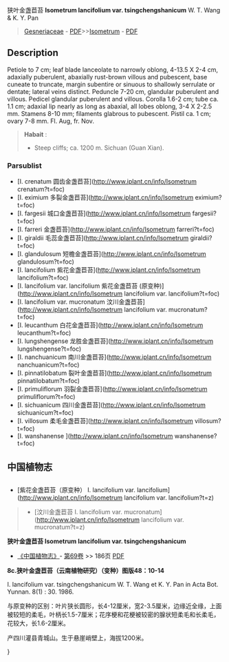 狭叶金盏苣苔 **Isometrum lancifolium var. tsingchengshanicum** W. T. Wang & K. Y. Pan

> [Gesneriaceae](http://www.iplant.cn/info/Gesneriaceae?t=foc) - [PDF](http://www.iplant.cn/foc/pdf/Gesneriaceae.pdf)>>[Isometrum](http://www.iplant.cn/info/Isometrum?t=foc) - [PDF](http://www.iplant.cn/foc/pdf/Isometrum.pdf)

## Description

Petiole to 7 cm; leaf blade lanceolate to narrowly oblong, 4-13.5 X 2-4 cm, adaxially puberulent, abaxially rust-brown villous and pubescent, base cuneate to truncate, margin subentire or sinuous to shallowly serrulate or dentate; lateral veins distinct. Peduncle 7-20 cm, glandular puberulent and villous. Pedicel glandular puberulent and villous. Corolla 1.6-2 cm; tube ca. 1.1 cm; adaxial lip nearly as long as abaxial, all lobes oblong, 3-4 X 2-2.5 mm. Stamens 8-10 mm; filaments glabrous to pubescent. Pistil ca. 1 cm; ovary 7-8 mm. Fl. Aug, fr. Nov.

> **Habait** : 
>* Steep cliffs; ca. 1200 m. Sichuan (Guan Xian).

### Parsublist

* [I.  crenatum  圆齿金盏苣苔](http://www.iplant.cn/info/Isometrum crenatum?t=foc)
* [I.  eximium  多裂金盏苣苔](http://www.iplant.cn/info/Isometrum eximium?t=foc)
* [I.  fargesii  城口金盏苣苔](http://www.iplant.cn/info/Isometrum fargesii?t=foc)
* [I.  farreri  金盏苣苔](http://www.iplant.cn/info/Isometrum farreri?t=foc)
* [I.  giraldii  毛蕊金盏苣苔](http://www.iplant.cn/info/Isometrum giraldii?t=foc)
* [I.  glandulosum  短檐金盏苣苔](http://www.iplant.cn/info/Isometrum glandulosum?t=foc)
* [I.  lancifolium  紫花金盏苣苔](http://www.iplant.cn/info/Isometrum lancifolium?t=foc)
* [I.  lancifolium var. lancifolium  紫花金盏苣苔 (原变种)](http://www.iplant.cn/info/Isometrum lancifolium var. lancifolium?t=foc)
* [I.  lancifolium var. mucronatum  汶川金盏苣苔](http://www.iplant.cn/info/Isometrum lancifolium var. mucronatum?t=foc)
* [I.  leucanthum  白花金盏苣苔](http://www.iplant.cn/info/Isometrum leucanthum?t=foc)
* [I.  lungshengense  龙胜金盏苣苔](http://www.iplant.cn/info/Isometrum lungshengense?t=foc)
* [I.  nanchuanicum  南川金盏苣苔](http://www.iplant.cn/info/Isometrum nanchuanicum?t=foc)
* [I.  pinnatilobatum  裂叶金盏苣苔](http://www.iplant.cn/info/Isometrum pinnatilobatum?t=foc)
* [I.  primuliflorum  羽裂金盏苣苔](http://www.iplant.cn/info/Isometrum primuliflorum?t=foc)
* [I.  sichuanicum  四川金盏苣苔](http://www.iplant.cn/info/Isometrum sichuanicum?t=foc)
* [I.  villosum  柔毛金盏苣苔](http://www.iplant.cn/info/Isometrum villosum?t=foc)
* [I.  wanshanense  ](http://www.iplant.cn/info/Isometrum wanshanense?t=foc)

## 中国植物志

## 
* [紫花金盏苣苔（原变种）  I.  lancifolium var. lancifolium](http://www.iplant.cn/info/Isometrum lancifolium var. lancifolium?t=z)
> * [汶川金盏苣苔  I.  lancifolium var. mucronatum](http://www.iplant.cn/info/Isometrum lancifolium var. mucronatum?t=z)

**狭叶金盏苣苔 Isometrum lancifolium var. tsingchengshanicum**

* [《中国植物志》](http://www.iplant.cn/frps)- [第69卷](http://www.iplant.cn/frps/vol/69) >> 186页 [PDF](http://www.iplant.cn/frps/pdf/69/186a.pdf)

**8c.狭叶金盏苣苔（云南植物研究）（变种）图版48：10-14**

I. lancifolium var. tsingchengshanicum W. T. Wang et K. Y. Pan in Acta Bot. Yunnan. 8(1) : 30. 1986.

与原变种的区别：叶片狭长圆形，长4-12厘米，宽2-3.5厘米，边缘近全缘，上面被较短的柔毛，叶柄长1.5-7厘米；花序梗和花梗被较密的腺状短柔毛和长柔毛，花较大，长1.6-2厘米。

产四川灌县青城山。生于悬崖峭壁上，海拔1200米。

}